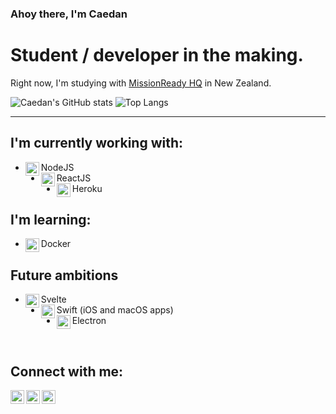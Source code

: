 ### Ahoy there, I'm Caedan

# Student / developer in the making.
Right now, I'm studying with [MissionReady HQ](https://www.missionreadyhq.com) in New Zealand.

![Caedan's GitHub stats](https://github-readme-stats.vercel.app/api?username=CaedanLavender)
![Top Langs](https://github-readme-stats.vercel.app/api/top-langs/?username=CaedanLavender&layout=compact)

***
## I'm currently working with:
- <img align="left" width="22px" src="https://cdn.jsdelivr.net/npm/simple-icons@5.23.0/icons/nodedotjs.svg" />NodeJS
- <img align="left" width="22px" src="https://cdn.jsdelivr.net/npm/simple-icons@5.23.0/icons/react.svg" />ReactJS
- <img align="left" width="22px" src="https://cdn.jsdelivr.net/npm/simple-icons@5.23.0/icons/heroku.svg" />Heroku

## I'm learning:
- <img align="left" width="22px" src="https://cdn.jsdelivr.net/npm/simple-icons@5.23.0/icons/docker.svg" />Docker

## Future ambitions
- <img align="left" width="22px" src="https://cdn.jsdelivr.net/npm/simple-icons@5.23.0/icons/svelte.svg" />Svelte 
- <img align="left" width="22px" src="https://cdn.jsdelivr.net/npm/simple-icons@5.23.0/icons/swift.svg" />Swift (iOS and macOS apps)
- <img align="left" width="22px" src="https://cdn.jsdelivr.net/npm/simple-icons@5.23.0/icons/electron.svg" />Electron
<br />

## Connect with me:

[<img align="left" width="22px" src="https://cdn.jsdelivr.net/npm/simple-icons@5.23.0/icons/github.svg"/>][GitHub]
[<img align="left" width="22px" src="https://cdn.jsdelivr.net/npm/simple-icons@5.23.0/icons/linkedin.svg" />][LinkedIn]
[<img align="left" width="22px" src="https://cdn.jsdelivr.net/npm/simple-icons@5.23.0/icons/devdotto.svg" />][Dev.to]

[GitHub]: https://www.github.com/CaedanLavender
[LinkedIn]: https://www.linkedin.com/in/caedan/
[Dev.to]: https://www.dev.to/caedan

